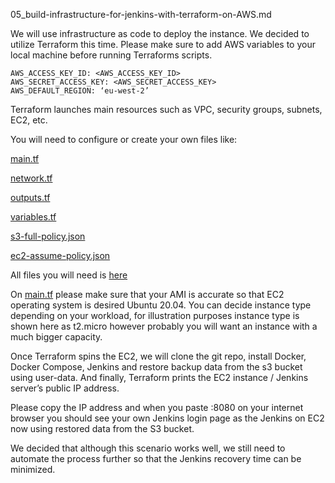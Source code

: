 05_build-infrastructure-for-jenkins-with-terraform-on-AWS.md


We will use infrastructure as code to deploy the instance. We decided to utilize Terraform this time. Please make sure to add AWS variables to your local machine before running Terraforms scripts.

```
AWS_ACCESS_KEY_ID: <AWS_ACCESS_KEY_ID>
AWS_SECRET_ACCESS_KEY: <AWS_SECRET_ACCESS_KEY>
AWS_DEFAULT_REGION: ‘eu-west-2’
```
Terraform launches main resources such as VPC, security groups, subnets, EC2, etc.

You will need to configure or create your own files like:

[main.tf](/main.tf)

[network.tf](/network.tf)

[outputs.tf](/output.tf)

[variables.tf](/variables.tf)

[s3-full-policy.json](/s3-full-policy.json)

[ec2-assume-policy.json](/ec2-assume-policy.json)

All files you will need is [here](/05_build-infrastructure-for-jenkins-with-terraform-on-AWS)

On [main.tf](/main.tf) please make sure that your AMI is accurate so that EC2 operating system is desired Ubuntu 20.04. You can decide instance type depending on your workload, for illustration purposes instance type is shown here as t2.micro however probably you will want an instance with a much bigger capacity.

Once Terraform spins the EC2, we will clone the git repo, install Docker, Docker Compose, Jenkins and restore backup data from the s3 bucket using user-data. And finally, Terraform prints the EC2 instance / Jenkins server’s public IP address.

Please copy the IP address and when you paste <ec2 public IP address>:8080 on your internet browser you should see your own Jenkins login page as the Jenkins on EC2 now using restored data from the S3 bucket.

We decided that although this scenario works well, we still need to automate the process further so that the Jenkins recovery time can be minimized.
